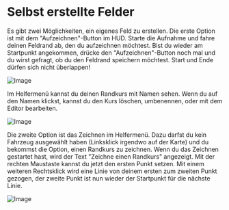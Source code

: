 # Selbst erstellte Felder


Es gibt zwei Möglichkeiten, ein eigenes Feld zu erstellen.
Die erste Option ist mit dem "Aufzeichnen"-Button im HUD.
Starte die Aufnahme und fahre deinen Feldrand ab, den du aufzeichnen möchtest.
Bist du wieder am Startpunkt angekommen, drücke den "Aufzeichnen"-Button noch mal und du wirst gefragt, ob du den Feldrand speichern möchtest.
Start und Ende dürfen sich nicht überlappen!


![Image](assets/recordcustomhelp_0_0_765_510.png)


Im Helfermenü kannst du deinen Randkurs mit Namen sehen.
Wenn du auf den Namen klickst, kannst du den Kurs löschen, umbenennen, oder mit dem Editor bearbeiten.


![Image](assets/donecustomhelp_0_0_765_510.png)


Die zweite Option ist das Zeichnen im Helfermenü.
Dazu darfst du kein Fahrzeug ausgewählt haben (Linksklick irgendwo auf der Karte) und du bekommst die Option, einen Randkurs zu zeichnen.
Wenn du das Zeichnen gestartet hast, wird der Text "Zeichne einen Randkurs" angezeigt.
Mit der rechten Maustaste kannst du jetzt den ersten Punkt setzen.
Mit einem weiteren Rechtsklick wird eine Linie von deinem ersten zum zweiten Punkt gezogen, der zweite Punkt ist nun wieder der Startpunkt für die nächste Linie.


![Image](assets/drawcustomhelp_0_0_765_510.png)

